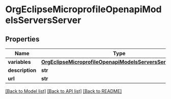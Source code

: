 # OrgEclipseMicroprofileOpenapiModelsServersServer

## Properties
Name | Type | Description | Notes
------------ | ------------- | ------------- | -------------
**variables** | [**OrgEclipseMicroprofileOpenapiModelsServersServerVariables**](OrgEclipseMicroprofileOpenapiModelsServersServerVariables.md) |  | [optional] 
**description** | **str** |  | [optional] 
**url** | **str** |  | [optional] 

[[Back to Model list]](../README.md#documentation-for-models) [[Back to API list]](../README.md#documentation-for-api-endpoints) [[Back to README]](../README.md)

